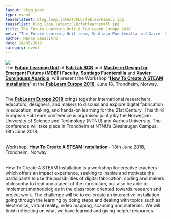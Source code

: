 ```yaml
---
layout: blog_post
type: event
teaserlatest: blog_loop_latest/FLU/fablearnsmall.jpg
teaserlist: blog_loop_latest/FLU/fablearnsmall.jpg
title: The Future Learning Unit @ Fab Learn Europe 2018
meta: "The Future Learning Unit team, Santiago Fuentemilla and Xavier Dominguez Aparicio, will present the workshop How To Create A STEAM Installation at the FabLearn Europe 2018, June 18, Trondheim, Norway."
author: Marco Sanalitro
date: 24/05/2018 
category: event
---
```


<img src= "http://www.fablabbcn.org/img/blog/blog_loop_latest/FLU/fablearn1.jpg" align="middle"> 
<br>
The <strong><a href="https://www.eventbrite.com/e/maker-faire-barcelona-2018-registration-45904205715?aff=eac2">Future Learning Unit</a></strong> of <strong><a href="https://fablabbcn.org/index.html">Fab Lab BCN</a></strong> and <strong><a href="https://iaac.net/educational-programmes/master-design-emergent-futures/">Master in Design for Emergent Futures (MDEF) Faculty</a></strong>, <strong><a href="https://fablabbcn.org/about_us.html">Santiago Fuentemilla</a></strong> and <strong><a href="https://fablabbcn.org/about_us.html">Xavier Domínguez Aparicio</a></strong>, will present the Workshop "<strong><a href="http://fablearn.eu/workshops/">How To Create A STEAM Installation</a></strong>" at the <strong><a href="http://fablearn.eu/">FabLearn Europe 2018</a></strong>, June 18, Trondheim, Norway.<br><br> 

The <strong><a href="http://fablearn.eu/">FabLearn Europe 2018</a></strong> brings together international researchers, educators, designers, and makers to discuss and explore digital fabrication in education, making, and hands-on learning for the 21st Century. This third European FabLearn conference is organised jointly by the Norwegian University of Science and Technology (NTNU) and Aarhus University. The conference will take place in Trondheim at NTNU’s Gløshaugen Campus, 18th June 2018.<br><br> 

Workshop: <strong><a href="http://fablearn.eu/workshops/">How To Create A STEAM Installation</a></strong> - 18th June 2018, Trondheim, Norway.<br><br> 

How To Create A STEAM Installation is a workshop for creative teachers which offers an impact experience, seeking to inspire and motivate the participants to use the possibilities of digital fabrication, coding and makers philosophy to treat any aspect of the curriculum, but also be able to implement methodologies in the classroom oriented towards research and project work. The challenge will be to co-create an interactive installation going through the learning by doing steps and dealing with topics such as electronics, virtual reality, video mapping, scanning and materials. We will finish reflecting on what we have learned and giving helpful resources.<br><br>
